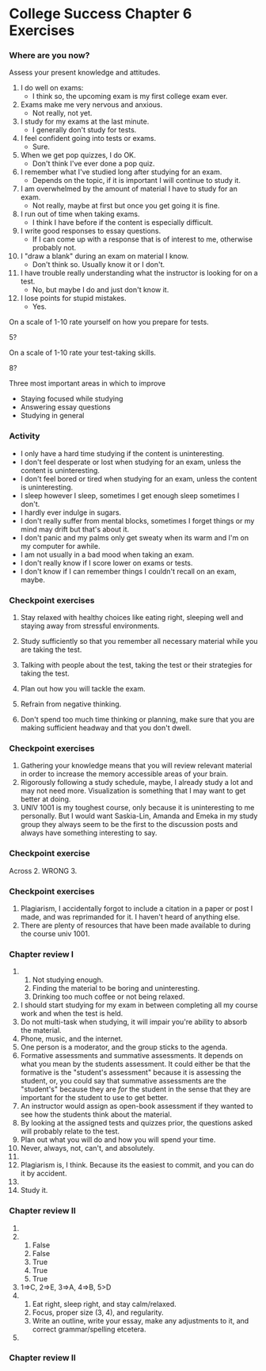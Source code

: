 
# College Success Chapter 6 Exercises

### Where are you now?
Assess your present knowledge and attitudes.
1. I do well on exams:
    * I think so, the upcoming exam is my first college exam ever.
2. Exams make me very nervous and anxious.
    * Not really, not yet.
3. I study for my exams at the last minute.
    * I generally don't study for tests.
4. I feel confident going into tests or exams.
    * Sure.
5. When we get pop quizzes, I do OK.
    * Don't think I've ever done a pop quiz.
6. I remember what I've studied long after studying for an exam.
    * Depends on the topic, if it is important I will continue to study it.
7. I am overwhelmed by the amount of material I have to study for an exam.
    * Not really, maybe at first but once you get going it is fine.
8. I run out of time when taking exams.
    * I think I have before if the content is especially difficult.
9. I write good responses to essay questions.
    * If I can come up with a response that is of interest to me, otherwise probably not.
10. I "draw a blank" during an exam on material I know.
    * Don't think so. Usually know it or I don't.
11. I have trouble really understanding what the instructor is looking for on a test.
    * No, but maybe I do and just don't know it.
12. I lose points for stupid mistakes.
    * Yes.

On a scale of 1-10 rate yourself on how you prepare for tests.

5?

On a scale of 1-10 rate your test-taking skills.

8?

Three most important areas in which to improve
* Staying focused while studying
* Answering essay questions
* Studying in general

### Activity
* I only have a hard time studying if the content is uninteresting.
* I don't feel desperate or lost when studying for an exam, unless the content is uninteresting.
* I don't feel bored or tired when studying for an exam, unless the content is uninteresting.
* I sleep however I sleep, sometimes I get enough sleep sometimes I don't.
* I hardly ever indulge in sugars.
* I don't really suffer from mental blocks, sometimes I forget things or my mind may drift but that's about it.
* I don't panic and my palms only get sweaty when its warm and I'm on my computer for awhile.
* I am not usually in a bad mood when taking an exam.
* I don't really know if I score lower on exams or tests.
* I don't know if I can remember things I couldn't recall on an exam, maybe.

### Checkpoint exercises
1. Stay relaxed with healthy choices like eating right, sleeping well and staying away from stressful environments.
2. Study sufficiently so that you remember all necessary material while you are taking the test.
3. Talking with people about the test, taking the test or their strategies for taking the test.
 
1. Plan out how you will tackle the exam.
2. Refrain from negative thinking.
3. Don't spend too much time thinking or planning, make sure that you are making sufficient headway and that you don't dwell.

### Checkpoint exercises
1. Gathering your knowledge means that you will review relevant material in order to increase the memory accessible areas of your brain.
2. Rigorously following a study schedule, maybe, I already study a lot and may not need more. Visualization is something that I may want to get better at doing.
3. UNIV 1001 is my toughest course, only because it is uninteresting to me personally. But I would want Saskia-Lin, Amanda and Emeka in my study group they always seem to be the first to the discussion posts and always have something interesting to say.

### Checkpoint exercise
Across
2. WRONG
3. 

### Checkpoint exercises
1. Plagiarism, I accidentally forgot to include a citation in a paper or post I made, and was reprimanded for it. I haven't heard of anything else.
2. There are plenty of resources that have been made available to during the course univ 1001.

### Chapter review I
1. 
    1. Not studying enough.
    2. Finding the material to be boring and uninteresting.
    3. Drinking too much coffee or not being relaxed.
2. I should start studying for my exam in between completing all my course work and when the test is held.
3. Do not multi-task when studying, it will impair you're ability to absorb the material.
4. Phone, music, and the internet.
5. One person is a moderator, and the group sticks to the agenda.
6. Formative assessments and summative assessments. It depends on what you mean by the students assessment. It could either be that the formative is the "student's assessment" because it is assessing the student, or, you could say that summative assessments are the "student's" because they are *for* the student in the sense that they are important for the student to use to get better.
7. An instructor would assign as open-book assessment if they wanted to see how the students think about the material. 
8. By looking at the assigned tests and quizzes prior, the questions asked will probably relate to the test.
9. Plan out what you will do and how you will spend your time.
10. Never, always, not, can't, and absolutely.
11. 
12. Plagiarism is, I think. Because its the easiest to commit, and you can do it by accident.
13. 
14. Study it.

### Chapter review II
1. 
2. 
    1. False
    2. False
    3. True
    4. True
    5. True
3. 1=>C, 2=>E, 3=>A, 4=>B, 5>D
4. 
    1. Eat right, sleep right, and stay calm/relaxed.
    2. Focus, proper size (3, 4), and regularity.
    3. Write an outline, write your essay, make any adjustments to it, and correct grammar/spelling etcetera.
5. 


### Chapter review II
